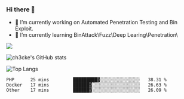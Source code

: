### Hi there 👋

- 🔭 I’m currently working on Automated Penetration Testing and Bin Exploit.
- 🌱 I’m currently learning BinAttack\Fuzz\Deep Learing\Penetration\

![](https://img.shields.io/badge/python-3.9-orange?style=for-the-badge&logo=python&logoColor=orange)

![ch3cke's GitHub stats](https://github-readme-stats.vercel.app/api?username=ch3cke&show_icons=true&theme=radical)

![Top Langs](https://github-readme-stats.vercel.app/api/top-langs/?username=anuraghazra&layout=compact&theme=radical)
<!--START_SECTION:waka-->

```text
PHP      25 mins         █████████▓░░░░░░░░░░░░░░░   38.31 %
Docker   17 mins         ██████▓░░░░░░░░░░░░░░░░░░   26.63 %
Other    17 mins         ██████▓░░░░░░░░░░░░░░░░░░   26.09 %
```

<!--END_SECTION:waka-->

